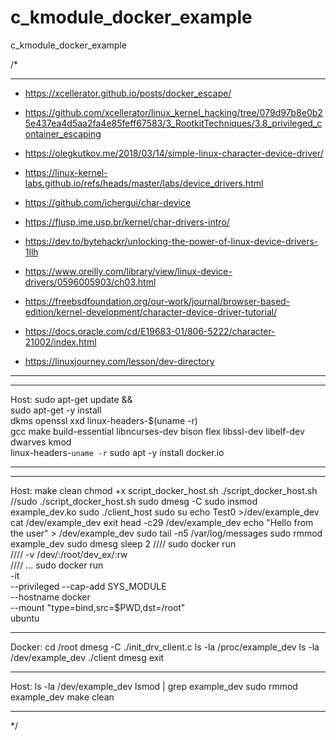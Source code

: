 # c_kmodule_docker_example
c_kmodule_docker_example

/*
****
- https://xcellerator.github.io/posts/docker_escape/
- https://github.com/xcellerator/linux_kernel_hacking/tree/079d97b8e0b25e437ea4d5aa2fa4e85feff67583/3_RootkitTechniques/3.8_privileged_container_escaping

- https://olegkutkov.me/2018/03/14/simple-linux-character-device-driver/
- https://linux-kernel-labs.github.io/refs/heads/master/labs/device_drivers.html
- https://github.com/ichergui/char-device
- https://flusp.ime.usp.br/kernel/char-drivers-intro/
- https://dev.to/bytehackr/unlocking-the-power-of-linux-device-drivers-1llh
- https://www.oreilly.com/library/view/linux-device-drivers/0596005903/ch03.html
- https://freebsdfoundation.org/our-work/journal/browser-based-edition/kernel-development/character-device-driver-tutorial/
- https://docs.oracle.com/cd/E19683-01/806-5222/character-21002/index.html
- https://linuxjourney.com/lesson/dev-directory
****


****
Host:
sudo apt-get update && \
sudo apt-get -y install \
	dkms openssl xxd linux-headers-$(uname -r) \
	gcc make build-essential libncurses-dev bison flex libssl-dev libelf-dev dwarves kmod \
	linux-headers-`uname -r`
sudo apt -y install docker.io
****

****
Host:
make clean
chmod +x script_docker_host.sh
./script_docker_host.sh
//sudo ./script_docker_host.sh
sudo dmesg -C
sudo insmod example_dev.ko
sudo ./client_host
sudo su
echo Test0 >/dev/example_dev
cat /dev/example_dev
exit
head -c29 /dev/example_dev
echo "Hello from the user" > /dev/example_dev
sudo tail -n5 /var/log/messages
sudo rmmod example_dev
sudo dmesg
sleep 2
//// sudo docker run \
////    -v /dev/:/root/dev_ex/:rw \
//// ...
sudo docker run \
	-it \
	--privileged --cap-add SYS_MODULE \
	--hostname docker \
	--mount "type=bind,src=$PWD,dst=/root" \
	ubuntu
****
Docker:
cd /root
dmesg -C
./init_drv_client.c
ls -la /proc/example_dev
ls -la /dev/example_dev
./client
dmesg
exit
****
Host:
ls -la /dev/example_dev
lsmod | grep example_dev
sudo rmmod example_dev
make clean
****
*/
